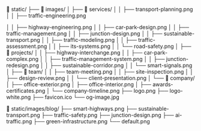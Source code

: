 📁 static/
├── 📁 images/
│   ├── 📁 services/
│   │   ├── transport-planning.png
│   │   ├── traffic-engineering.png

│   │   ├── highway-engineering.png
│   │   ├── car-park-design.png
│   │   ├── traffic-management.png
│   │   ├── junction-design.png
│   │   ├── sustainable-transport.png
│   │   ├── traffic-modeling.png
│   │   ├── traffic-assessment.png
│   │   ├── its-systems.png
│   │   └── road-safety.png
│   ├── 📁 projects/
│   │   ├── highway-interchange.png
│   │   ├── car-park-complex.png
│   │   ├── traffic-management-system.png
│   │   ├── junction-redesign.png
│   │   ├── sustainable-corridor.png
│   │   └── smart-signals.png
│   ├── 📁 team/
│   │   ├── team-meeting.png
│   │   ├── site-inspection.png
│   │   ├── design-review.png
│   │   └── client-presentation.png
│   └── 📁 company/
│       ├── office-exterior.png
│       ├── office-interior.png
│       ├── awards-certificates.png
│       └── company-timeline.png
├── logo.png
├── logo-white.png
├── favicon.ico
└── og-image.jpg









📁 static/images/blog/
├── smart-highways.png
├── sustainable-transport.png
├── traffic-safety.png
├── junction-design.png
├── ai-traffic.png
├── green-infrastructure.png
└── default.png